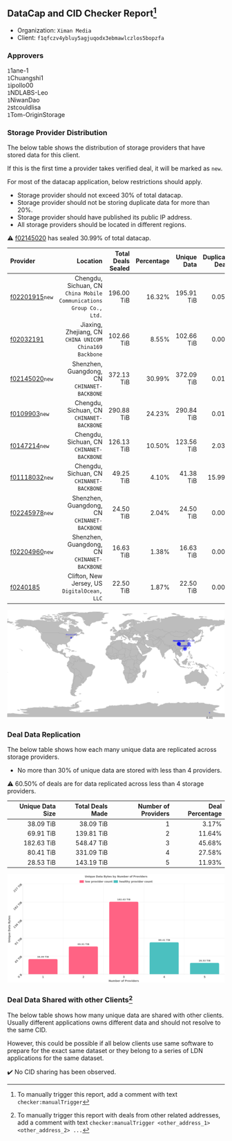 ## DataCap and CID Checker Report[^1]
 - Organization: `Ximan Media`
 - Client: `f1qfczv4ybluy5agjuqodx3ebmawlczlos5bopzfa`
### Approvers
`1`1ane-1<br/>`1`Chuangshi1<br/>`1`ipollo00<br/>`1`NDLABS-Leo<br/>`1`NiwanDao<br/>`2`stcouldlisa<br/>`1`Tom-OriginStorage

### Storage Provider Distribution
The below table shows the distribution of storage providers that have stored data for this client.

If this is the first time a provider takes verified deal, it will be marked as `new`.

For most of the datacap application, below restrictions should apply.
 - Storage provider should not exceed 30% of total datacap.
 - Storage provider should not be storing duplicate data for more than 20%.
 - Storage provider should have published its public IP address.
 - All storage providers should be located in different regions.

⚠️ [f02145020](https://filfox.info/en/address/f02145020) has sealed 30.99% of total datacap.

| Provider                                                    |                                                               Location | Total Deals Sealed | Percentage | Unique Data | Duplicate Deals |
| :---------------------------------------------------------- | ---------------------------------------------------------------------: | -----------------: | ---------: | ----------: | --------------: |
| [f02201915](https://filfox.info/en/address/f02201915)`new`  | Chengdu, Sichuan, CN<br/>`China Mobile Communications Group Co., Ltd.` |         196.00 TiB |     16.32% |  195.91 TiB |           0.05% |
| [f02032191](https://filfox.info/en/address/f02032191)       |             Jiaxing, Zhejiang, CN<br/>`CHINA UNICOM China169 Backbone` |         102.66 TiB |      8.55% |  102.66 TiB |           0.00% |
| [f02145020](https://filfox.info/en/address/f02145020)`new`  |                        Shenzhen, Guangdong, CN<br/>`CHINANET-BACKBONE` |         372.13 TiB |     30.99% |  372.09 TiB |           0.01% |
| [f0109903](https://filfox.info/en/address/f0109903)`new`    |                           Chengdu, Sichuan, CN<br/>`CHINANET-BACKBONE` |         290.88 TiB |     24.23% |  290.84 TiB |           0.01% |
| [f0147214](https://filfox.info/en/address/f0147214)`new`    |                           Chengdu, Sichuan, CN<br/>`CHINANET-BACKBONE` |         126.13 TiB |     10.50% |  123.56 TiB |           2.03% |
| [f01118032](https://filfox.info/en/address/f01118032)`new`  |                           Chengdu, Sichuan, CN<br/>`CHINANET-BACKBONE` |          49.25 TiB |      4.10% |   41.38 TiB |          15.99% |
| [f02245978](https://filfox.info/en/address/f02245978)`new`  |                        Shenzhen, Guangdong, CN<br/>`CHINANET-BACKBONE` |          24.50 TiB |      2.04% |   24.50 TiB |           0.00% |
| [f02204960](https://filfox.info/en/address/f02204960)`new`  |                        Shenzhen, Guangdong, CN<br/>`CHINANET-BACKBONE` |          16.63 TiB |      1.38% |   16.63 TiB |           0.00% |
| [f0240185](https://filfox.info/en/address/f0240185)         |                        Clifton, New Jersey, US<br/>`DigitalOcean, LLC` |          22.50 TiB |      1.87% |   22.50 TiB |           0.00% |

<img src="https://raw.githubusercontent.com/data-preservation-programs/filplus-checker-assets/main/filecoin-project/filecoin-plus-large-datasets/issues/1039/1690279745657.png"/>

### Deal Data Replication
The below table shows how each many unique data are replicated across storage providers.

- No more than 30% of unique data are stored with less than 4 providers.

⚠️ 60.50% of deals are for data replicated across less than 4 storage providers.

| Unique Data Size | Total Deals Made | Number of Providers | Deal Percentage |
| ---------------: | ---------------: | ------------------: | --------------: |
|        38.09 TiB |        38.09 TiB |                   1 |           3.17% |
|        69.91 TiB |       139.81 TiB |                   2 |          11.64% |
|       182.63 TiB |       548.47 TiB |                   3 |          45.68% |
|        80.41 TiB |       331.09 TiB |                   4 |          27.58% |
|        28.53 TiB |       143.19 TiB |                   5 |          11.93% |

<img src="https://raw.githubusercontent.com/data-preservation-programs/filplus-checker-assets/main/filecoin-project/filecoin-plus-large-datasets/issues/1039/1690279746750.png"/>

### Deal Data Shared with other Clients[^3]
The below table shows how many unique data are shared with other clients.
Usually different applications owns different data and should not resolve to the same CID.

However, this could be possible if all below clients use same software to prepare for the exact same dataset or they belong to a series of LDN applications for the same dataset.

✔️ No CID sharing has been observed.

[^1]: To manually trigger this report, add a comment with text `checker:manualTrigger`

[^2]: Deals from those addresses are combined into this report as they are specified with `checker:manualTrigger`

[^3]: To manually trigger this report with deals from other related addresses, add a comment with text `checker:manualTrigger <other_address_1> <other_address_2> ...`
